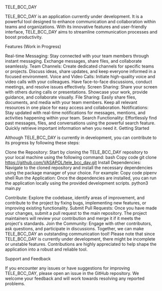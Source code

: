 TELE_BCC_DAY

TELE_BCC_DAY is an application currently under development. It is a powerful tool designed to enhance communication and collaboration within teams and organizations. With its innovative features and user-friendly interface, TELE_BCC_DAY aims to streamline communication processes and boost productivity.

Features (Work in Progress)

Real-time Messaging: Stay connected with your team members through instant messaging. Exchange messages, share files, and collaborate seamlessly.
Team Channels: Create dedicated channels for specific teams or projects. Discuss ideas, share updates, and keep everyone informed in a focused environment.
Voice and Video Calls: Initiate high-quality voice and video calls with your colleagues. Have face-to-face discussions, conduct meetings, and resolve issues effectively.
Screen Sharing: Share your screen with others during calls or presentations. Showcase your work, provide guidance, and collaborate visually.
File Sharing: Easily share files, documents, and media with your team members. Keep all relevant resources in one place for easy access and collaboration.
Notifications: Stay updated with real-time notifications for messages, mentions, and activities happening within your team.
Search Functionality: Effortlessly find past messages, files, and conversations using the powerful search feature. Quickly retrieve important information when you need it.
Getting Started

Although TELE_BCC_DAY is currently in development, you can contribute to its progress by following these steps:

Clone the Repository: Start by cloning the TELE_BCC_DAY repository to your local machine using the following command:
bash
Copy code
git clone https://github.com/VASAPOL/tele_bcc_day.git
Install Dependencies: Navigate to the cloned repository and install the necessary dependencies using the package manager of your choice. For example:
Copy code
pipenv shell
Run the Application: Once the dependencies are installed, you can run the application locally using the provided development scripts. 
python3 main.py

Contribute: Explore the codebase, identify areas of improvement, and contribute to the project by fixing bugs, implementing new features, or improving existing functionality.
Submit Pull Requests: Once you have made your changes, submit a pull request to the main repository. The project maintainers will review your contribution and merge it if it meets the project's standards.
Join the Community: Engage with other contributors, ask questions, and participate in discussions. Together, we can make TELE_BCC_DAY an outstanding communication tool!
Please note that since TELE_BCC_DAY is currently under development, there might be incomplete or unstable features. Contributions are highly appreciated to help shape the application into a robust and reliable tool.

Support and Feedback

If you encounter any issues or have suggestions for improving TELE_BCC_DAY, please open an issue in the GitHub repository. We welcome your feedback and will work towards resolving any reported problems.
